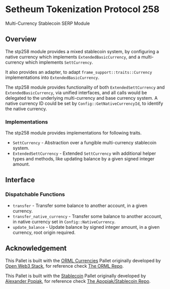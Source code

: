 # Setheum Tokenization Protocol 258
Multi-Currency Stablecoin SERP Module

## Overview


 The stp258 module provides a mixed stablecoin system, by configuring a
 native currency which implements `ExtendedBasicCurrency`, and a
 multi-currency which implements `SettCurrency`.

 It also provides an adapter, to adapt `frame_support::traits::Currency`
 implementations into `ExtendedBasicCurrency`.

 The stp258 module provides functionality of both `ExtendedSettCurrency`
 and `ExtendedBasicCurrency`, via unified interfaces, and all calls would be
 delegated to the underlying multi-currency and base currency system.
 A native currency ID could be set by `Config::GetNativeCurrencyId`, to
 identify the native currency.

 ### Implementations

 The stp258 module provides implementations for following traits.

 - `SettCurrency` - Abstraction over a fungible multi-currency stablecoin system.
 - `ExtendedSettCurrency` - Extended `SettCurrency` wih additional helper
  types and methods, like updating balance
 by a given signed integer amount.

 ## Interface

 ### Dispatchable Functions

 - `transfer` - Transfer some balance to another account, in a given
   currency.
 - `transfer_native_currency` - Transfer some balance to another account, in
   native currency set in
 `Config::NativeCurrency`.
 - `update_balance` - Update balance by signed integer amount, in a given
   currency, root origin required.

## Acknowledgement

This Pallet is built with the [ORML Currencies](https://github.com/open-web3-stack/open-runtime-module-library/blob/master/currencies) Pallet originally developed by [Open Web3 Stack](https://github.com/open-web3-stack/), for reference check [The ORML Repo](https://github.com/open-web3-stack/open-runtime-module-library).

This Pallet is built with the [Stablecoin](https://github.com/apopiak/stablecoin) Pallet originally developed by [Alexander Popiak](https://github.com/apopiak), for reference check [The Apopiak/Stablecoin Repo](https://github.com/apopiak/stablecoin).
